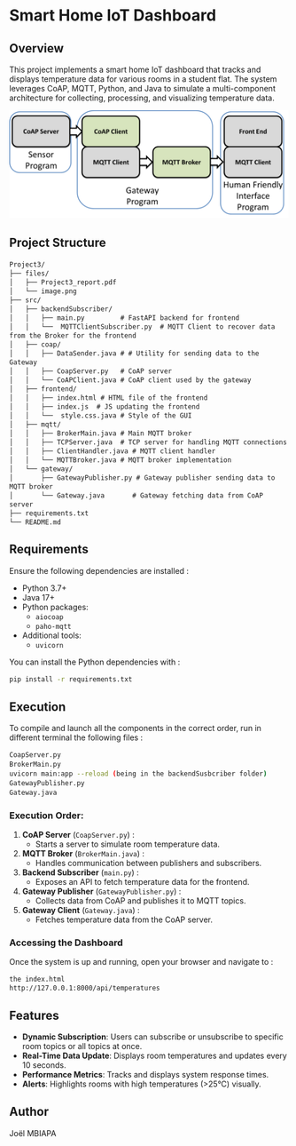 # Smart Home IoT Dashboard

## Overview

This project implements a smart home IoT dashboard that tracks and displays temperature data for various rooms in a student flat. The system leverages CoAP, MQTT, Python, and Java to simulate a multi-component architecture for collecting, processing, and visualizing temperature data.

![Overview of the IoT project](files/image.png)

## Project Structure

```plaintext
Project3/
├── files/
│   ├── Project3_report.pdf
│   └── image.png
├── src/
│   ├── backendSubscriber/
│   │   ├── main.py         # FastAPI backend for frontend
│   │   └──  MQTTClientSubscriber.py  # MQTT Client to recover data from the Broker for the frontend
│   ├── coap/
│   │   ├── DataSender.java # # Utility for sending data to the Gateway
│   │   ├── CoapServer.py   # CoAP server
│   │   └── CoAPClient.java # CoAP client used by the gateway
│   ├── frontend/
│   │   ├── index.html # HTML file of the frontend
│   │   ├── index.js  # JS updating the frontend
│   │   └──  style.css.java # Style of the GUI
│   ├── mqtt/
│   │   ├── BrokerMain.java # Main MQTT broker
│   │   ├── TCPServer.java  # TCP server for handling MQTT connections
│   │   ├── ClientHandler.java # MQTT client handler
│   │   └── MQTTBroker.java # MQTT broker implementation
│   └── gateway/
│       ├── GatewayPublisher.py # Gateway publisher sending data to MQTT broker
│       └── Gateway.java       # Gateway fetching data from CoAP server
├── requirements.txt
└── README.md
```

## Requirements

Ensure the following dependencies are installed :

- Python 3.7+
- Java 17+
- Python packages:
  - `aiocoap`
  - `paho-mqtt`
- Additional tools:
  - `uvicorn`

You can install the Python dependencies with :
```bash
pip install -r requirements.txt
```

## Execution

To compile and launch all the components in the correct order, run in different terminal the following files :

```bash
CoapServer.py
BrokerMain.py
uvicorn main:app --reload (being in the backendSusbcriber folder)
GatewayPublisher.py
Gateway.java
```

### Execution Order:

1. **CoAP Server** (`CoapServer.py`) :
   - Starts a server to simulate room temperature data.
2. **MQTT Broker** (`BrokerMain.java`) :
   - Handles communication between publishers and subscribers.
3. **Backend Subscriber** (`main.py`) :
   - Exposes an API to fetch temperature data for the frontend.
4. **Gateway Publisher** (`GatewayPublisher.py`) :
   - Collects data from CoAP and publishes it to MQTT topics.
5. **Gateway Client** (`Gateway.java`) :
   - Fetches temperature data from the CoAP server.

### Accessing the Dashboard

Once the system is up and running, open your browser and navigate to :
```
the index.html
http://127.0.0.1:8000/api/temperatures
```

## Features

- **Dynamic Subscription**: Users can subscribe or unsubscribe to specific room topics or all topics at once.
- **Real-Time Data Update**: Displays room temperatures and updates every 10 seconds.
- **Performance Metrics**: Tracks and displays system response times.
- **Alerts**: Highlights rooms with high temperatures (>25°C) visually.

## Author
Joël MBIAPA